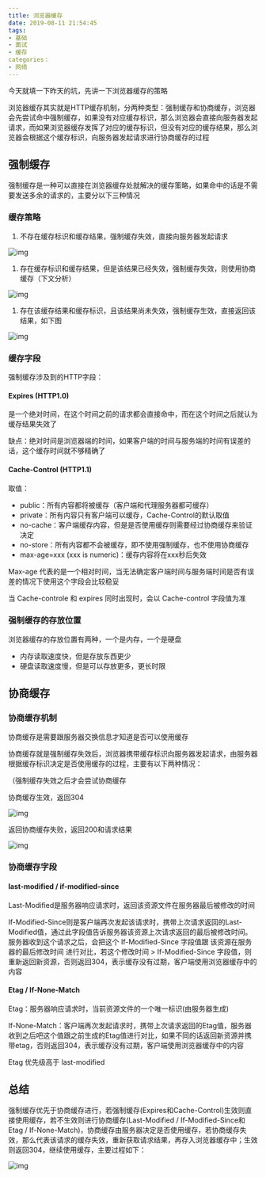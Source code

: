 ```yaml
---
title: 浏览器缓存
date: 2019-08-11 21:54:45
tags:
- 基础
- 面试
- 缓存
categories：
- 网络
---
```


今天就填一下昨天的坑，先讲一下浏览器缓存的策略

浏览器缓存其实就是HTTP缓存机制，分两种类型：强制缓存和协商缓存，浏览器会先尝试命中强制缓存，如果没有对应缓存标识，那么浏览器会直接向服务器发起请求，而如果浏览器缓存发挥了对应的缓存标识，但没有对应的缓存结果，那么浏览器会根据这个缓存标识，向服务器发起请求进行协商缓存的过程

## 强制缓存

强制缓存是一种可以直接在浏览器缓存处就解决的缓存策略，如果命中的话是不需要发送多余的请求的，主要分以下三种情况

### 缓存策略

1. 不存在缓存标识和缓存结果，强制缓存失效，直接向服务器发起请求

![img](http://ww1.sinaimg.cn/large/8ac7964fly1g5vz3dirxaj20i10aowem.jpg)

1. 存在缓存标识和缓存结果，但是该结果已经失效，强制缓存失效，则使用协商缓存（下文分析）

![img](http://ww1.sinaimg.cn/large/8ac7964fly1g5vz5rtd7ej20j30bbjrj.jpg)

1. 存在该缓存结果和缓存标识，且该结果尚未失效，强制缓存生效，直接返回该结果，如下图

![img](http://ww1.sinaimg.cn/large/8ac7964fly1g5vz6cd4cbj20ie09gq30.jpg)

### 缓存字段

强制缓存涉及到的HTTP字段：

#### Expires (HTTP1.0)

是一个绝对时间，在这个时间之前的请求都会直接命中，而在这个时间之后就认为缓存结果失效了

缺点：绝对时间是浏览器端的时间，如果客户端的时间与服务端的时间有误差的话，这个缓存时间就不够精确了

#### Cache-Control (HTTP1.1)

取值：

- public：所有内容都将被缓存（客户端和代理服务器都可缓存）
- private：所有内容只有客户端可以缓存，Cache-Control的默认取值
- no-cache：客户端缓存内容，但是是否使用缓存则需要经过协商缓存来验证决定
- no-store：所有内容都不会被缓存，即不使用强制缓存，也不使用协商缓存
- max-age=xxx (xxx is numeric)：缓存内容将在xxx秒后失效

Max-age 代表的是一个相对时间，当无法确定客户端时间与服务端时间是否有误差的情况下使用这个字段会比较稳妥

当 Cache-controle 和 expires 同时出现时，会以 Cache-control 字段值为准

### 强制缓存的存放位置

浏览器缓存的存放位置有两种，一个是内存，一个是硬盘

- 内存读取速度快，但是存放东西更少
- 硬盘读取速度慢，但是可以存放更多，更长时限

## 协商缓存

### 协商缓存机制

协商缓存是需要跟服务器交换信息才知道是否可以使用缓存

协商缓存就是强制缓存失效后，浏览器携带缓存标识向服务器发起请求，由服务器根据缓存标识决定是否使用缓存的过程，主要有以下两种情况：

（强制缓存失效之后才会尝试协商缓存

协商缓存生效，返回304

![img](http://ww1.sinaimg.cn/large/8ac7964fly1g5w2fsati4j20jz0f774l.jpg)

返回协商缓存失败，返回200和请求结果

![img](http://ww1.sinaimg.cn/large/8ac7964fly1g5w2ibvvj1j20lc0fs3yu.jpg)

### 协商缓存字段

#### last-modified / if-modified-since

Last-Modified是服务器响应请求时，返回该资源文件在服务器最后被修改的时间

If-Modified-Since则是客户端再次发起该请求时，携带上次请求返回的Last-Modified值，通过此字段值告诉服务器该资源上次请求返回的最后被修改时间。服务器收到这个请求之后，会把这个 If-Modified-Since 字段值跟 该资源在服务器的最后修改时间 进行对比，若这个修改时间 >  If-Modified-Since 字段值，则重新返回新资源，否则返回304，表示缓存没有过期，客户端使用浏览器缓存中的内容

#### Etag / If-None-Match

Etag：服务器响应请求时，当前资源文件的一个唯一标识(由服务器生成)

If-None-Match：客户端再次发起请求时，携带上次请求返回的Etag值，服务器收到之后吧这个值跟之前生成的Etag值进行对比，如果不同的话返回新资源并携带etag，否则返回304，表示缓存没有过期，客户端使用浏览器缓存中的内容

Etag 优先级高于 last-modified

## 总结

强制缓存优先于协商缓存进行，若强制缓存(Expires和Cache-Control)生效则直接使用缓存，若不生效则进行协商缓存(Last-Modified / If-Modified-Since和Etag / If-None-Match)，协商缓存由服务器决定是否使用缓存，若协商缓存失效，那么代表该请求的缓存失效，重新获取请求结果，再存入浏览器缓存中；生效则返回304，继续使用缓存，主要过程如下：

![img](http://ww1.sinaimg.cn/large/8ac7964fly1g5w2x2pzkwj20qa0hswex.jpg)